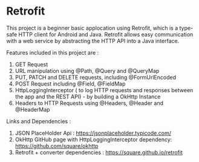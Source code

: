 # Retrofit

This project is a beginner basic applocation using Retrofit, which is a type-safe HTTP client for Android and Java.
Retrofit allows easy communication with a web service by abstracting the HTTP API into a Java interface.

Features included in this project are :
1. GET Request
2. URL manipulation using @Path, @Query and @QueryMap
3. PUT, PATCH and DELETE requests, including @FormUrlEncoded
4. POST Request including @Field, @FieldMap
5. HttpLoggingInterceptor ( to log HTTP requests and responses between the app and the REST API) - by building a OkHttp Instance
6. Headers to HTTP Requests using @Headers, @Header and @HeaderMap

Links and Dependencies :
1. JSON PlaceHolder Api : https://jsonplaceholder.typicode.com/
2. OkHttp GitHub page with HttpLoggingInterceptor dependency: https://github.com/square/okhttp
3.  Retrofit + converter dependencies : https://square.github.io/retrofit
